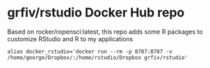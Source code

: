# grfiv/rstudio Docker Hub repo   
   
Based on rocker/ropensci:latest, this repo adds some R packages
to customize RStudio and R to my applications

```alias docker_rstudio='docker run --rm -p 8787:8787 -v /home/george/Dropbox/:/home/rstudio/Dropbox grfiv/rstudio'```
